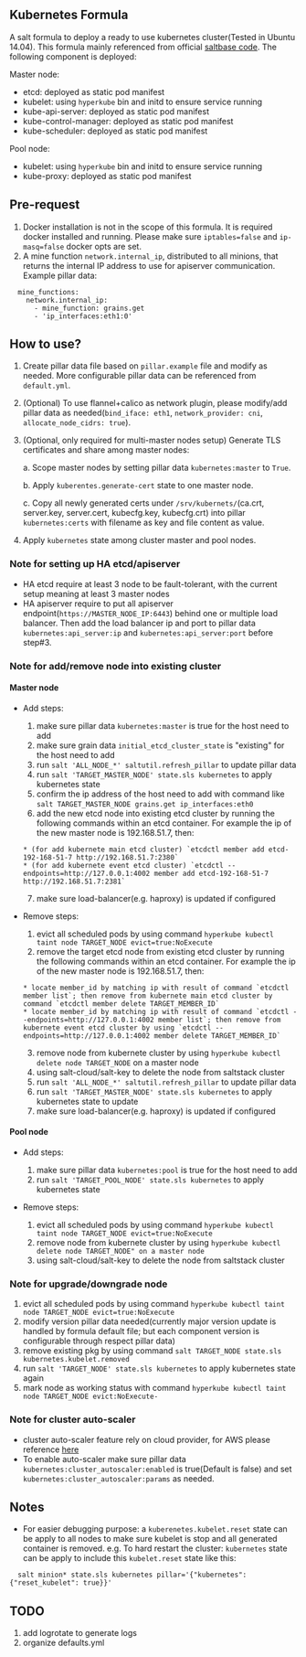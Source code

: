 ## Kubernetes Formula

A salt formula to deploy a ready to use kubernetes cluster(Tested in Ubuntu 14.04). This formula mainly referenced from official [saltbase code](https://github.com/kubernetes/kubernetes/tree/master/cluster/saltbase).
The following component is deployed:

Master node:

  * etcd: deployed as static pod manifest
  * kubelet: using `hyperkube` bin and initd to ensure service running
  * kube-api-server: deployed as static pod manifest
  * kube-control-manager: deployed as static pod manifest
  * kube-scheduler: deployed as static pod manifest

Pool node:

  * kubelet: using `hyperkube` bin and initd to ensure service running
  * kube-proxy: deployed as static pod manifest

## Pre-request

1. Docker installation is not in the scope of this formula. It is required docker installed and running. Please make sure `iptables=false` and `ip-masq=false` docker opts are set.
2. A mine function `network.internal_ip`, distributed to all minions, that returns the internal IP address to use for apiserver communication. Example pillar data:

```
  mine_functions:
    network.internal_ip:
      - mine_function: grains.get
      - 'ip_interfaces:eth1:0'
```

## How to use?

1. Create pillar data file based on `pillar.example` file and modify as needed. More configurable pillar data can be referenced from `default.yml`.
2. (Optional) To use flannel+calico as network plugin, please modify/add pillar data as needed(`bind_iface: eth1`, `network_provider: cni`, `allocate_node_cidrs: true`). 
3. (Optional, only required for multi-master nodes setup) Generate TLS certificates and share among master nodes:

    a. Scope master nodes by setting pillar data `kubernetes:master` to `True`.
  
    b. Apply `kuberentes.generate-cert` state to one master node.
  
    c. Copy all newly generated certs under `/srv/kubernets/`(ca.crt, server.key, server.cert, kubecfg.key, kubecfg.crt) into pillar `kubernetes:certs` with filename as key and file content as value.
  
4. Apply `kubernetes` state among cluster master and pool nodes.

### Note for setting up HA etcd/apiserver
* HA etcd require at least 3 node to be fault-tolerant, with the current setup meaning at least 3 master nodes
* HA apiserver require to put all apiserver endpoint(`https://MASTER_NODE_IP:6443`) behind one or multiple load balancer. Then add the load balancer ip and port to pillar data `kubernetes:api_server:ip` and `kubernetes:api_server:port` before step#3.

### Note for add/remove node into existing cluster

#### Master node

* Add steps:

    1. make sure pillar data `kubernetes:master` is true for the host need to add
    2. make sure grain data `initial_etcd_cluster_state` is "existing" for the host need to add
    3. run `salt 'ALL_NODE_*' saltutil.refresh_pillar` to update pillar data
    4. run `salt 'TARGET_MASTER_NODE' state.sls kubernetes` to apply kubernetes state
    5. confirm the ip address of the host need to add with command like `salt TARGET_MASTER_NODE grains.get ip_interfaces:eth0`
    6. add the new etcd node into existing etcd cluster by running the following commands within an etcd container. For example the ip of the new master node is 192.168.51.7, then:
    
      * (for add kubernete main etcd cluster) `etcdctl member add etcd-192-168-51-7 http://192.168.51.7:2380`
      * (for add kubernete event etcd cluster) `etcdctl --endpoints=http://127.0.0.1:4002 member add etcd-192-168-51-7 http://192.168.51.7:2381`
      
    7. make sure load-balancer(e.g. haproxy) is updated if configured 

* Remove steps:

    1. evict all scheduled pods by using command `hyperkube kubectl taint node TARGET_NODE evict=true:NoExecute`
    2. remove the target etcd node from existing etcd cluster by running the following commands within an etcd container. For example the ip of the new master node is 192.168.51.7, then:
    
      * locate member_id by matching ip with result of command `etcdctl member list`; then remove from kubernete main etcd cluster by command `etcdctl member delete TARGET_MEMBER_ID`
      * locate member_id by matching ip with result of command `etcdctl --endpoints=http://127.0.0.1:4002 member list`; then remove from kubernete event etcd cluster by using `etcdctl --endpoints=http://127.0.0.1:4002 member delete TARGET_MEMBER_ID` 
      
    3. remove node from kubernete cluster by using `hyperkube kubectl delete node TARGET_NODE` on a master node
    4. using salt-cloud/salt-key to delete the node from saltstack cluster
    5. run `salt 'ALL_NODE_*' saltutil.refresh_pillar` to update pillar data
    6. run `salt 'TARGET_MASTER_NODE' state.sls kubernetes` to apply kubernetes state to update
    7. make sure load-balancer(e.g. haproxy) is updated if configured 


#### Pool node

* Add steps:

    1. make sure pillar data `kubernetes:pool` is true for the host need to add
    2. run `salt 'TARGET_POOL_NODE' state.sls kubernetes` to apply kubernetes state

* Remove steps:

    1. evict all scheduled pods by using command `hyperkube kubectl taint node TARGET_NODE evict=true:NoExecute`
    2. remove node from kubernete cluster by using `hyperkube kubectl delete node TARGET_NODE" on a master node`
    3. using salt-cloud/salt-key to delete the node from saltstack cluster 

### Note for upgrade/downgrade node

  1. evict all scheduled pods by using command `hyperkube kubectl taint node TARGET_NODE evict=true:NoExecute`
  2. modify version pillar data needed(currently major version update is handled by formula default file; but each component version is configurable through respect pillar data)
  3. remove existing pkg by using command `salt TARGET_NODE state.sls kubernetes.kubelet.removed`
  4. run `salt 'TARGET_NODE' state.sls kubernetes` to apply kubernetes state again
  5. mark node as working status with command `hyperkube kubectl taint node TARGET_NODE evict:NoExecute-` 

### Note for cluster auto-scaler

  * cluster auto-scaler feature rely on cloud provider, for AWS please reference [here](https://github.com/kubernetes/autoscaler/blob/master/cluster-autoscaler/cloudprovider/aws/README.md)
  * To enable auto-scaler make sure pillar data `kubernetes:cluster_autoscaler:enabled` is true(Default is false) and set `kubernetes:cluster_autoscaler:params` as needed. 

## Notes

* For easier debugging purpose: a `kuberenetes.kubelet.reset` state can be apply to all nodes to make sure kubelet is stop and all generated container is removed. e.g. To hard restart the cluster: `kubernetes` state can be apply to include this `kubelet.reset` state like this:

```
  salt minion* state.sls kubernetes pillar='{"kubernetes":{"reset_kubelet": true}}'
```
## TODO

1. add logrotate to generate logs
2. organize defaults.yml
